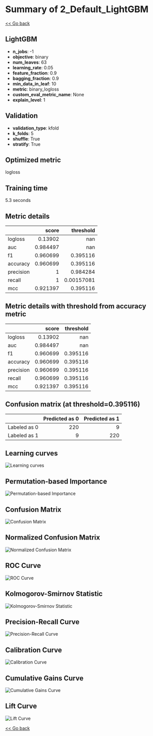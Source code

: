 # Summary of 2_Default_LightGBM

[<< Go back](../README.md)


## LightGBM
- **n_jobs**: -1
- **objective**: binary
- **num_leaves**: 63
- **learning_rate**: 0.05
- **feature_fraction**: 0.9
- **bagging_fraction**: 0.9
- **min_data_in_leaf**: 10
- **metric**: binary_logloss
- **custom_eval_metric_name**: None
- **explain_level**: 1

## Validation
 - **validation_type**: kfold
 - **k_folds**: 5
 - **shuffle**: True
 - **stratify**: True

## Optimized metric
logloss

## Training time

5.3 seconds

## Metric details
|           |    score |    threshold |
|:----------|---------:|-------------:|
| logloss   | 0.13902  | nan          |
| auc       | 0.984497 | nan          |
| f1        | 0.960699 |   0.395116   |
| accuracy  | 0.960699 |   0.395116   |
| precision | 1        |   0.984284   |
| recall    | 1        |   0.00157081 |
| mcc       | 0.921397 |   0.395116   |


## Metric details with threshold from accuracy metric
|           |    score |   threshold |
|:----------|---------:|------------:|
| logloss   | 0.13902  |  nan        |
| auc       | 0.984497 |  nan        |
| f1        | 0.960699 |    0.395116 |
| accuracy  | 0.960699 |    0.395116 |
| precision | 0.960699 |    0.395116 |
| recall    | 0.960699 |    0.395116 |
| mcc       | 0.921397 |    0.395116 |


## Confusion matrix (at threshold=0.395116)
|              |   Predicted as 0 |   Predicted as 1 |
|:-------------|-----------------:|-----------------:|
| Labeled as 0 |              220 |                9 |
| Labeled as 1 |                9 |              220 |

## Learning curves
![Learning curves](learning_curves.png)

## Permutation-based Importance
![Permutation-based Importance](permutation_importance.png)
## Confusion Matrix

![Confusion Matrix](confusion_matrix.png)


## Normalized Confusion Matrix

![Normalized Confusion Matrix](confusion_matrix_normalized.png)


## ROC Curve

![ROC Curve](roc_curve.png)


## Kolmogorov-Smirnov Statistic

![Kolmogorov-Smirnov Statistic](ks_statistic.png)


## Precision-Recall Curve

![Precision-Recall Curve](precision_recall_curve.png)


## Calibration Curve

![Calibration Curve](calibration_curve_curve.png)


## Cumulative Gains Curve

![Cumulative Gains Curve](cumulative_gains_curve.png)


## Lift Curve

![Lift Curve](lift_curve.png)



[<< Go back](../README.md)
